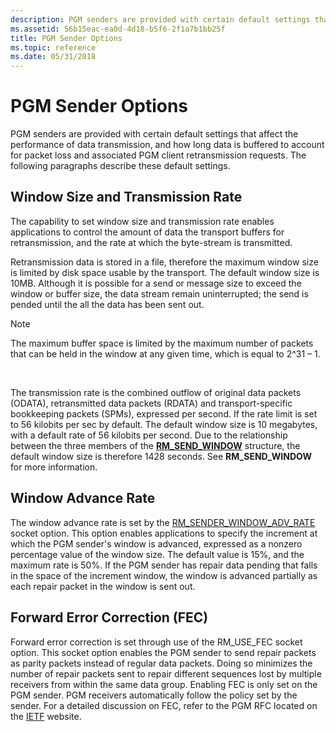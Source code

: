 ```yaml
---
description: PGM senders are provided with certain default settings that affect the performance of data transmission, and how long data is buffered to account for packet loss and associated PGM client retransmission requests.
ms.assetid: 56b15eac-ea0d-4d18-b5f6-2f1a7b1bb25f
title: PGM Sender Options
ms.topic: reference
ms.date: 05/31/2018
---
```


# PGM Sender Options

PGM senders are provided with certain default settings that affect the performance of data transmission, and how long data is buffered to account for packet loss and associated PGM client retransmission requests. The following paragraphs describe these default settings.

## Window Size and Transmission Rate

The capability to set window size and transmission rate enables applications to control the amount of data the transport buffers for retransmission, and the rate at which the byte-stream is transmitted.

Retransmission data is stored in a file, therefore the maximum window size is limited by disk space usable by the transport. The default window size is 10MB. Although it is possible for a send or message size to exceed the window or buffer size, the data stream remain uninterrupted; the send is pended until the all the data has been sent out.

> [!Note]  
> The maximum buffer space is limited by the maximum number of packets that can be held in the window at any given time, which is equal to 2^31 – 1.

 

The transmission rate is the combined outflow of original data packets (ODATA), retransmitted data packets (RDATA) and transport-specific bookkeeping packets (SPMs), expressed per second. If the rate limit is set to 56 kilobits per sec by default. The default window size is 10 megabytes, with a default rate of 56 kilobits per second. Due to the relationship between the three members of the [**RM\_SEND\_WINDOW**](/windows/desktop/api/Wsrm/ns-wsrm-rm_send_window) structure, the default window size is therefore 1428 seconds. See **RM\_SEND\_WINDOW** for more information.

## Window Advance Rate

The window advance rate is set by the [RM\_SENDER\_WINDOW\_ADV\_RATE](socket-options.md) socket option. This option enables applications to specify the increment at which the PGM sender's window is advanced, expressed as a nonzero percentage value of the window size. The default value is 15%, and the maximum rate is 50%. If the PGM sender has repair data pending that falls in the space of the increment window, the window is advanced partially as each repair packet in the window is sent out.

## Forward Error Correction (FEC)

Forward error correction is set through use of the RM\_USE\_FEC socket option. This socket option enables the PGM sender to send repair packets as parity packets instead of regular data packets. Doing so minimizes the number of repair packets sent to repair different sequences lost by multiple receivers from within the same data group. Enabling FEC is only set on the PGM sender. PGM receivers automatically follow the policy set by the sender. For a detailed discussion on FEC, refer to the PGM RFC located on the [IETF](https://www.ietf.org/) website.

 

 



